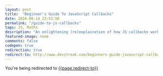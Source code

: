 ```yaml
---
layout: post
title:  "Beginner's Guide To JavaScript Callbacks"
date: 2016-06-14 23:53:50
permalink: "/guide-to-js-callbacks"
tags: JS, Maths
description: "An enlightening (re)explaination of how JS callbacks work & how can they be utilised in your code."
featured-image: none
comments: false
codepen: true
redirection: true
redirect-to: http://www.devstreak.com/beginners-guide-javascript-callbacks/
---
```


You're being redirected to [{{page.redirect-to}}]({{page.redirect-to}})